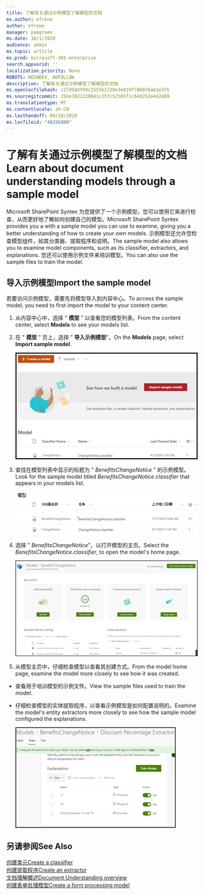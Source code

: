 ```yaml
---
title: 了解有关通过示例模型了解模型的文档
ms.author: efrene
author: efrene
manager: pamgreen
ms.date: 10/1/2020
audience: admin
ms.topic: article
ms.prod: microsoft-365-enterprise
search.appverid: ''
localization_priority: None
ROBOTS: NOINDEX, NOFOLLOW
description: 了解有关通过示例模型了解模型的文档
ms.openlocfilehash: c27d50df69c2555b1720e3e919f786076ab1e3fb
ms.sourcegitcommit: 15be7822220041c25fc52565f1c64d252e442d89
ms.translationtype: MT
ms.contentlocale: zh-CN
ms.lasthandoff: 09/28/2020
ms.locfileid: "48295808"
---
```

# <a name="learn-about-document-understanding-models-through-a-sample-model"></a><span data-ttu-id="cb16d-103">了解有关通过示例模型了解模型的文档</span><span class="sxs-lookup"><span data-stu-id="cb16d-103">Learn about document understanding models through a sample model</span></span>

<span data-ttu-id="cb16d-104">Microsoft SharePoint Syntex 为您提供了一个示例模型，您可以使用它来进行检查，从而更好地了解如何创建自己的模型。</span><span class="sxs-lookup"><span data-stu-id="cb16d-104">Microsoft SharePoint Syntex provides you a with a sample model you can use to examine, giving you a better understanding of how to create your own models.</span></span> <span data-ttu-id="cb16d-105">示例模型还允许您检查模型组件，如其分类器、提取程序和说明。</span><span class="sxs-lookup"><span data-stu-id="cb16d-105">The sample model also allows you to examine model components, such as its classifier, extractors, and explanations.</span></span> <span data-ttu-id="cb16d-106">您还可以使用示例文件来培训模型。</span><span class="sxs-lookup"><span data-stu-id="cb16d-106">You can also use the sample files to train the model.</span></span>

## <a name="import-the-sample-model"></a><span data-ttu-id="cb16d-107">导入示例模型</span><span class="sxs-lookup"><span data-stu-id="cb16d-107">Import the sample model</span></span>

<span data-ttu-id="cb16d-108">若要访问示例模型，需要先将模型导入到内容中心。</span><span class="sxs-lookup"><span data-stu-id="cb16d-108">To access the sample model, you need to first import the model to your content center.</span></span>

1. <span data-ttu-id="cb16d-109">从内容中心中，选择 " **模型** " 以查看您的模型列表。</span><span class="sxs-lookup"><span data-stu-id="cb16d-109">From the content center, select **Models** to see your models list.</span></span></br>
2. <span data-ttu-id="cb16d-110">在 " **模型** " 页上，选择 " **导入示例模型**"。</span><span class="sxs-lookup"><span data-stu-id="cb16d-110">On the **Models** page, select **Import sample model**.</span></span></br>

    ![导入示例模型](../media/content-understanding/import-sample-model.png) </br>

3. <span data-ttu-id="cb16d-112">查找在模型列表中显示的标题为 " *BenefitsChangeNotice* " 的示例模型。</span><span class="sxs-lookup"><span data-stu-id="cb16d-112">Look for the sample model titled *BenefitsChangeNotice.classifier* that appears in your models list.</span></span></br>

    ![示例模型](../media/content-understanding/sample-model.png) </br>

4. <span data-ttu-id="cb16d-114">选择 " *BenefitsChangeNotice*"，以打开模型的主页。</span><span class="sxs-lookup"><span data-stu-id="cb16d-114">Select the *BenefitsChangeNotice.classifier*, to open the model's home page.</span></span></br>
  
     ![示例主页](../media/content-understanding/sample-home-page.png)

5. <span data-ttu-id="cb16d-116">从模型主页中，仔细检查模型以查看其创建方式。</span><span class="sxs-lookup"><span data-stu-id="cb16d-116">From the model home page, examine the model more closely to see how it was created.</span></span>
 
- <span data-ttu-id="cb16d-117">查看用于培训模型的示例文件。</span><span class="sxs-lookup"><span data-stu-id="cb16d-117">View the sample files used to train the model.</span></span>
- <span data-ttu-id="cb16d-118">仔细检查模型的实体提取程序，以查看示例模型是如何配置说明的。</span><span class="sxs-lookup"><span data-stu-id="cb16d-118">Examine the model's entity extractors more closely to see how the sample model configured the explanations.</span></span>

   ![示例模型提取程序](../media/content-understanding/entity-extractors.png)  

## <a name="see-also"></a><span data-ttu-id="cb16d-120">另请参阅</span><span class="sxs-lookup"><span data-stu-id="cb16d-120">See Also</span></span>
[<span data-ttu-id="cb16d-121">创建类元</span><span class="sxs-lookup"><span data-stu-id="cb16d-121">Create a classifier</span></span>](create-a-classifier.md)</br>
[<span data-ttu-id="cb16d-122">创建提取程序</span><span class="sxs-lookup"><span data-stu-id="cb16d-122">Create an extractor</span></span>](create-an-extractor.md)</br>
[<span data-ttu-id="cb16d-123">文档理解概述</span><span class="sxs-lookup"><span data-stu-id="cb16d-123">Document Understanding overview</span></span>](document-understanding-overview.md)</br>
[<span data-ttu-id="cb16d-124">创建表单处理模型</span><span class="sxs-lookup"><span data-stu-id="cb16d-124">Create a form processing model</span></span>](create-a-form-processing-model.md)  
